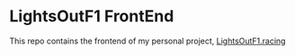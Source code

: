 # LightsOutF1 FrontEnd

This repo contains the frontend of my personal project, [LightsOutF1.racing](https://www.lightsoutf1.racing/) 

